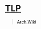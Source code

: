 # [TLP](https://linrunner.de/en/tlp/tlp.html)

> [Arch Wiki](https://wiki.archlinux.org/index.php/TLP)

